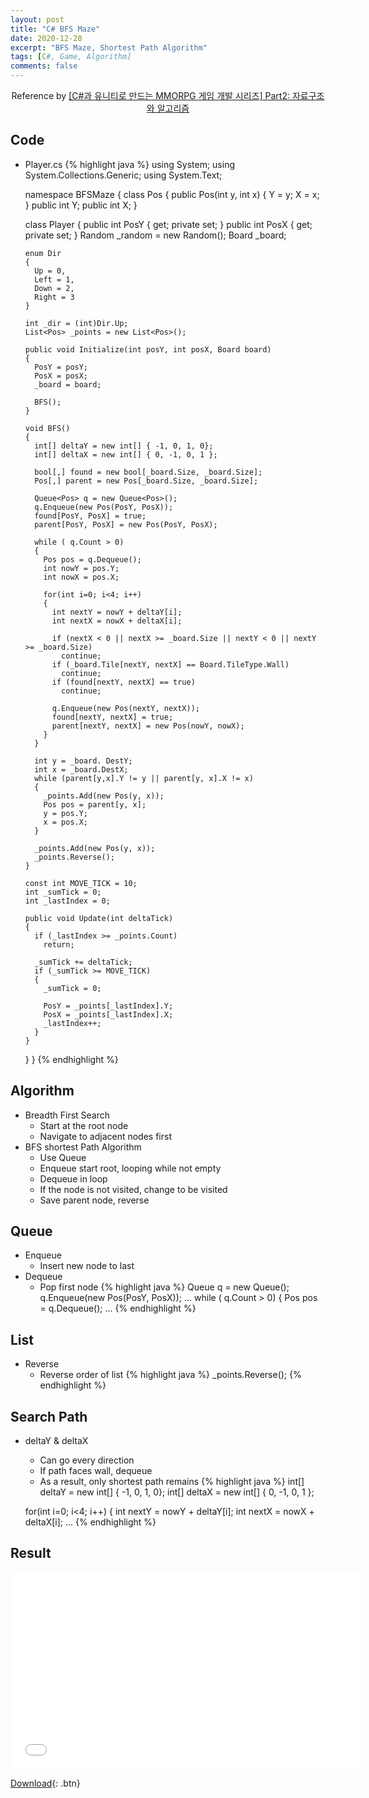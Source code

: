 ```yaml
---
layout: post
title: "C# BFS Maze"
date: 2020-12-28
excerpt: "BFS Maze, Shortest Path Algorithm"
tags: [C#, Game, Algorithm]
comments: false
---
```



<center>Reference by <a href="https://www.inflearn.com/course/%EC%9C%A0%EB%8B%88%ED%8B%B0-mmorpg-%EA%B0%9C%EB%B0%9C-part2/dashboard">[C#과 유니티로 만드는 MMORPG 게임 개발 시리즈] Part2: 자료구조와 알고리즘</a></center>


## Code
* Player.cs
{% highlight java %}
  using System;
  using System.Collections.Generic;
  using System.Text;

  namespace BFSMaze
  {
    class Pos
    {
      public Pos(int y, int x) { Y = y; X = x; }
      public int Y;
      public int X;
    }

    class Player
    {
      public int PosY { get; private set; }
      public int PosX { get; private set; }
      Random _random = new Random();
      Board _board;

      enum Dir
      {
        Up = 0,
        Left = 1,
        Down = 2,
        Right = 3
      }

      int _dir = (int)Dir.Up;
      List<Pos> _points = new List<Pos>();

      public void Initialize(int posY, int posX, Board board)
      {
        PosY = posY;
        PosX = posX;
        _board = board;

        BFS();
      }

      void BFS()
      {
        int[] deltaY = new int[] { -1, 0, 1, 0};
        int[] deltaX = new int[] { 0, -1, 0, 1 };

        bool[,] found = new bool[_board.Size, _board.Size];
        Pos[,] parent = new Pos[_board.Size, _board.Size];

        Queue<Pos> q = new Queue<Pos>();
        q.Enqueue(new Pos(PosY, PosX));
        found[PosY, PosX] = true;
        parent[PosY, PosX] = new Pos(PosY, PosX);

        while ( q.Count > 0)
        {
          Pos pos = q.Dequeue();
          int nowY = pos.Y;
          int nowX = pos.X;

          for(int i=0; i<4; i++)
          {
            int nextY = nowY + deltaY[i];
            int nextX = nowX + deltaX[i];

            if (nextX < 0 || nextX >= _board.Size || nextY < 0 || nextY >= _board.Size)
              continue;
            if (_board.Tile[nextY, nextX] == Board.TileType.Wall)
              continue;
            if (found[nextY, nextX] == true)
              continue;

            q.Enqueue(new Pos(nextY, nextX));
            found[nextY, nextX] = true;
            parent[nextY, nextX] = new Pos(nowY, nowX);
          }
        }

        int y = _board. DestY;
        int x = _board.DestX;
        while (parent[y,x].Y != y || parent[y, x].X != x)
        {
          _points.Add(new Pos(y, x));
          Pos pos = parent[y, x];
          y = pos.Y;
          x = pos.X;
        }

        _points.Add(new Pos(y, x));
        _points.Reverse();
      }

      const int MOVE_TICK = 10;
      int _sumTick = 0;
      int _lastIndex = 0;

      public void Update(int deltaTick)
      {
        if (_lastIndex >= _points.Count)
          return;

        _sumTick += deltaTick;
        if (_sumTick >= MOVE_TICK)
        {
          _sumTick = 0;

          PosY = _points[_lastIndex].Y;
          PosX = _points[_lastIndex].X;
          _lastIndex++;
        }
      }
    }
  }
{% endhighlight %}

## Algorithm
* Breadth First Search
  - Start at the root node
  - Navigate to adjacent nodes first 
* BFS shortest Path Algorithm
  - Use Queue
  - Enqueue start root, looping while not empty
  - Dequeue in loop
  - If the node is not visited, change to be visited
  - Save parent node, reverse


## Queue
* Enqueue
  - Insert new node to last
* Dequeue
  - Pop first node 
{% highlight java %}
  Queue<Pos> q = new Queue<Pos>();
  q.Enqueue(new Pos(PosY, PosX));
  ...
  while ( q.Count > 0)
  {
    Pos pos = q.Dequeue();
    ...
{% endhighlight %}


## List
* Reverse
  - Reverse order of list
{% highlight java %}
  _points.Reverse();
{% endhighlight %}


## Search Path
* deltaY & deltaX
  - Can go every direction
  - If path faces wall, dequeue
  - As a result, only shortest path remains
{% highlight java %}
  int[] deltaY = new int[] { -1, 0, 1, 0};
  int[] deltaX = new int[] { 0, -1, 0, 1 };

  for(int i=0; i<4; i++)
  {
    int nextY = nowY + deltaY[i];
    int nextX = nowX + deltaX[i];
    ...
{% endhighlight %}


## Result
<iframe width="560" height="315" src="/assets/video/posts/cshap_bfsmaze/Cshap-BFS-Maze.mp4" frameborder="0"> </iframe>

[Download](https://github.com/leehuhlee/CShap){: .btn}

